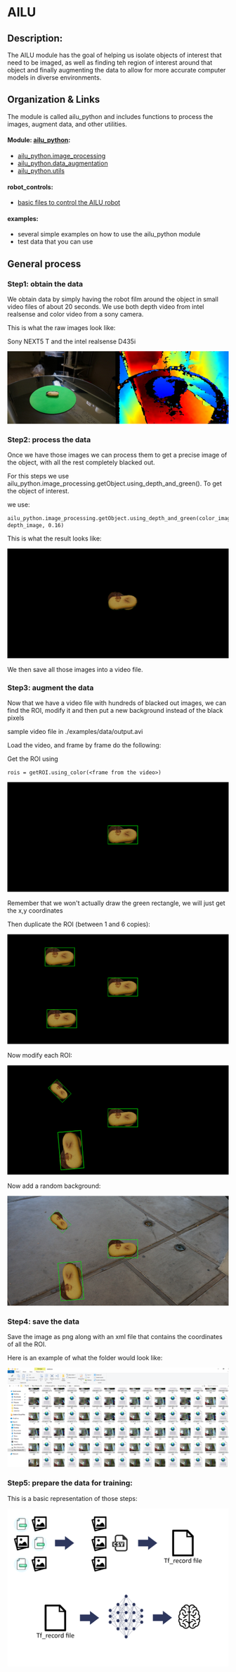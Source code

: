 # AILU
 
## Description:

The AILU module has the goal of helping us isolate objects of interest that need to be
imaged, as well as finding teh region of interest around that object and finally 
augmenting the data to allow for more accurate computer models in diverse environments.

## Organization & Links

The module is called ailu_python and includes functions to process the images, augment data, and 
other utilities.

#### Module: [ailu_python](ailu_python):
-   [ailu_python.image_processing](ailu_python/image_processing) 
-   [ailu_python.data_augmentation](ailu_python/data_augmentation)
-   [ailu_python.utils](ailu_python/utils)

#### robot_controls:
-  [basic files to control the AILU robot](robot_controls)

#### examples:
-   several simple examples on how to use the ailu_python module
-   test data that you can use

## General process 

### Step1: obtain the data

We obtain data by simply having the robot film around the object in small video files
of about 20 seconds. We use both depth video from intel realsense and color video from 
a sony camera.

This is what the raw images look like: 

Sony NEXT5 T  and the intel realsense D435i

![raw data](./docs/imgs/color_depth_cookie.JPG)


### Step2: process the data

Once we have those images we can process them to get a precise image of the object, with all the 
rest completely blacked out.

For this steps we use ailu_python.image_processing.getObject.using_depth_and_green(). To get the object of interest.

we use:
    
    ailu_python.image_processing.getObject.using_depth_and_green(color_image, depth_image, 0.16)

This is what the result looks like:

![processed image](./docs/imgs/screen_capture_2_no_roi.png)

We then save all those images into a video file.


### Step3: augment the data

Now that we have a video file with hundreds of blacked out images, we can find the ROI, modify it
and then put a new background instead of the black pixels

sample video file in ./examples/data/output.avi

Load the video, and frame by frame do the following:

Get the ROI using

    rois = getROI.using_color(<frame from the video>)

![roi image](docs/imgs/screen_capture_2.png)

Remember that we won't actually draw the green rectangle, we will just get the x,y coordinates

Then duplicate the ROI (between 1 and 6 copies):

![roi image](docs/imgs/screen_capture_2_duplicated.png)

Now modify each ROI:

![roi image](docs/imgs/screen_capture_2_modified.png)

Now add a random background:

![roi image](docs/imgs/screen_capture_2_background.png)

### Step4: save the data

Save the image as png along with an xml file that contains the coordinates of all the ROI.

Here is an example of what the folder would look like:

![](docs/imgs/folder_eaxmple.png)

### Step5: prepare the data for training:

This is a basic representation of those steps:

![](docs/imgs/object%20recognition%20plan.jpg)
